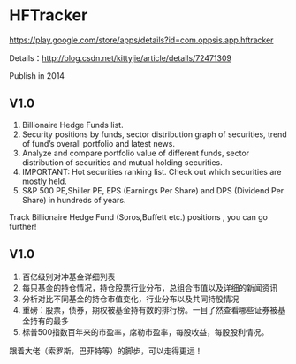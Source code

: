 # HFTracker 
https://play.google.com/store/apps/details?id=com.oppsis.app.hftracker

Details：http://blog.csdn.net/kittyjie/article/details/72471309

Publish in 2014
 
V1.0
---
1) Billionaire Hedge Funds list.
2) Security positions by funds, sector distribution graph of securities, trend of fund’s overall portfolio and latest news.
3) Analyze and compare portfolio value of different funds, sector distribution of securities and mutual holding securities.
4) IMPORTANT: Hot securities ranking list. Check out which securities are mostly held.
5) S&P 500 PE,Shiller PE, EPS (Earnings Per Share) and DPS (Dividend Per Share) in hundreds of years.

Track Billionaire Hedge Fund (Soros,Buffett etc.) positions , you can go further!




V1.0
---
1) 百亿级别对冲基金详细列表
2) 每只基金的持仓情况，持仓股票行业分布，总组合市值以及详细的新闻资讯
3) 分析对比不同基金的持仓市值变化，行业分布以及共同持股情况
4) 重磅：股票，债券，期权被基金持有数的排行榜。一目了然查看哪些证券被基金持有的最多
5) 标普500指数百年来的市盈率，席勒市盈率，每股收益，每股股利情况。

 跟着大佬（索罗斯，巴菲特等）的脚步，可以走得更远！
 
 


